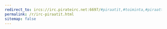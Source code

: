 ```yaml
---
redirect_to: ircs://irc.pirateirc.net:6697/#piraatit,#toiminta,#piraattinuoret
permalink: /r/irc-piraatit.html
sitemap: false
---
```

